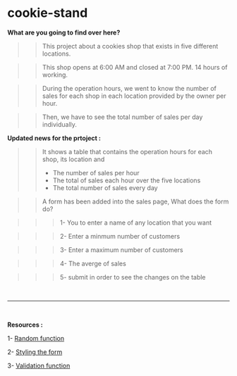 # cookie-stand

**What are you going to find over here?** 

>> This project about a cookies shop that exists in five different locations.

>> This shop opens at 6:00 AM and closed at 7:00 PM. 14 hours of working.

>> During the operation hours, we went to know the number of sales for each shop in each location provided by the owner per hour.

>> Then, we have to see the total number of sales per day individually.


**Updated news for the prtoject :**

>> It shows a table that contains the operation hours for each shop, its location and 
>> * The number of sales per hour
>> * The total of sales each hour over the five locations
>> * The total number of sales every day 


>> A form has been added into the sales page, What does the form do?

>>> 1- You to enter a name of any location that you want

>>> 2- Enter a minmum number of customers

>>> 3- Enter a maximum number of customers

>>> 4- The averge of sales

>>> 5- submit in order to see the changes on the table

<br>
<hr>
<br>

**Resources :**

1- [Random function](https://developer.mozilla.org/en-US/docs/Web/JavaScript/Reference/Global_Objects/Math/random) 

2- [Styling the form](https://www.w3schools.com/css/tryit.asp?filename=trycss_forms)

3- [Validation function](https://www.w3schools.com/js/js_validation.asp)